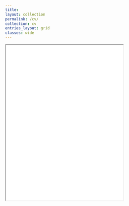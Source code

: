 ```yaml
---
title: 
layout: collection
permalink: /cv/
collection: cv
entries_layout: grid
classes: wide
---
```


<iframe src="/assets/files/CV_Chelebian_sep22.pdf" width="75%" height="500px"></iframe>
